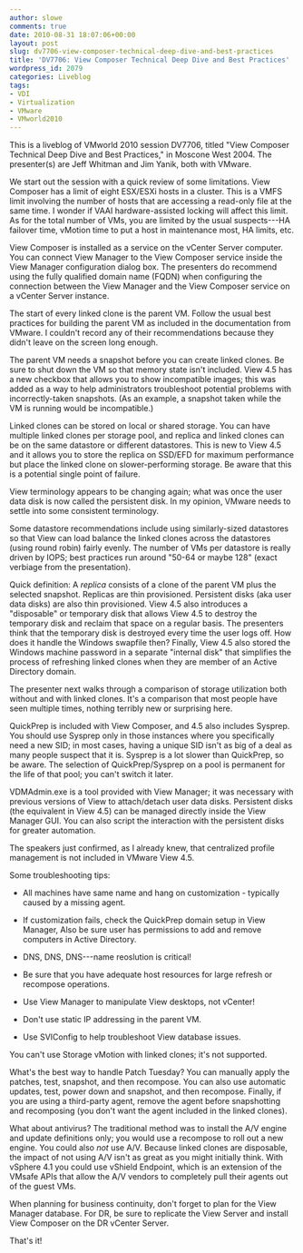 ```yaml
---
author: slowe
comments: true
date: 2010-08-31 18:07:06+00:00
layout: post
slug: dv7706-view-composer-technical-deep-dive-and-best-practices
title: 'DV7706: View Composer Technical Deep Dive and Best Practices'
wordpress_id: 2079
categories: Liveblog
tags:
- VDI
- Virtualization
- VMware
- VMworld2010
---
```


This is a liveblog of VMworld 2010 session DV7706, titled "View Composer Technical Deep Dive and Best Practices," in Moscone West 2004. The presenter(s) are Jeff Whitman and Jim Yanik, both with VMware.

We start out the session with a quick review of some limitations. View Composer has a limit of eight ESX/ESXi hosts in a cluster. This is a VMFS limit involving the number of hosts that are accessing a read-only file at the same time. I wonder if VAAI hardware-assisted locking will affect this limit. As for the total number of VMs, you are limited by the usual suspects---HA failover time, vMotion time to put a host in maintenance most, HA limits, etc.

View Composer is installed as a service on the vCenter Server computer. You can connect View Manager to the View Composer service inside the View Manager configuration dialog box. The presenters do recommend using the fully qualified domain name (FQDN) when configuring the connection between the View Manager and the View Composer service on a vCenter Server instance.

The start of every linked clone is the parent VM. Follow the usual best practices for building the parent VM as included in the documentation from VMware. I couldn't record any of their recommendations because they didn't leave on the screen long enough.

The parent VM needs a snapshot before you can create linked clones. Be sure to shut down the VM so that memory state isn't included. View 4.5 has a new checkbox that allows you to show incompatible images; this was added as a way to help administrators troubleshoot potential problems with incorrectly-taken snapshots. (As an example, a snapshot taken while the VM is running would be incompatible.)

Linked clones can be stored on local or shared storage. You can have multiple linked clones per storage pool, and replica and linked clones can be on the same datastore or different datastores. This is new to View 4.5 and it allows you to store the replica on SSD/EFD for maximum performance but place the linked clone on slower-performing storage. Be aware that this is a potential single point of failure.

View terminology appears to be changing again; what was once the user data disk is now called the persistent disk. In my opinion, VMware needs to settle into some consistent terminology.

Some datastore recommendations include using similarly-sized datastores so that View can load balance the linked clones across the datastores (using round robin) fairly evenly. The number of VMs per datastore is really driven by IOPS; best practices run around "50-64 or maybe 128" (exact verbiage from the presentation).

Quick definition: A _replica_ consists of a clone of the parent VM plus the selected snapshot. Replicas are thin provisioned. Persistent disks (aka user data disks) are also thin provisioned. View 4.5 also introduces a "disposable" or temporary disk that allows View 4.5 to destroy the temporary disk and reclaim that space on a regular basis. The presenters think that the temporary disk is destroyed every time the user logs off. How does it handle the Windows swapfile then? Finally, View 4.5 also stored the Windows machine password in a separate "internal disk" that simplifies the process of refreshing linked clones when they are member of an Active Directory domain.

The presenter next walks through a comparison of storage utilization both without and with linked clones. It's a comparison that most people have seen multiple times, nothing terribly new or surprising here.

QuickPrep is included with View Composer, and 4.5 also includes Sysprep. You should use Sysprep only in those instances where you specifically need a new SID; in most cases, having a unique SID isn't as big of a deal as many people suspect that it is. Sysprep is a lot slower than QuickPrep, so be aware. The selection of QuickPrep/Sysprep on a pool is permanent for the life of that pool; you can't switch it later.

VDMAdmin.exe is a tool provided with View Manager; it was necessary with previous versions of View to attach/detach user data disks. Persistent disks (the equivalent in View 4.5) can be managed directly inside the View Manager GUI. You can also script the interaction with the persistent disks for greater automation.

The speakers just confirmed, as I already knew, that centralized profile management is not included in VMware View 4.5.

Some troubleshooting tips:

* All machines have same name and hang on customization - typically caused by a missing agent.

* If customization fails, check the QuickPrep domain setup in View Manager, Also be sure user has permissions to add and remove computers in Active Directory.

* DNS, DNS, DNS---name reoslution is critical!

* Be sure that you have adequate host resources for large refresh or recompose operations.

* Use View Manager to manipulate View desktops, not vCenter!

* Don't use static IP addressing in the parent VM.

* Use SVIConfig to help troubleshoot View database issues.

You can't use Storage vMotion with linked clones; it's not supported.

What's the best way to handle Patch Tuesday? You can manually apply the patches, test, snapshot, and then recompose. You can also use automatic updates, test, power down and snapshot, and then recompose. Finally, if you are using a third-party agent, remove the agent before snapshotting and recomposing (you don't want the agent included in the linked clones).

What about antivirus? The traditional method was to install the A/V engine and update definitions only; you would use a recompose to roll out a new engine. You could also _not_ use A/V. Because linked clones are disposable, the impact of not using A/V isn't as great as you might initially think. With vSphere 4.1 you could use vShield Endpoint, which is an extension of the VMsafe APIs that allow the A/V vendors to completely pull their agents out of the guest VMs.

When planning for business continuity, don't forget to plan for the View Manager database. For DR, be sure to replicate the View Server and install View Composer on the DR vCenter Server.

That's it!
